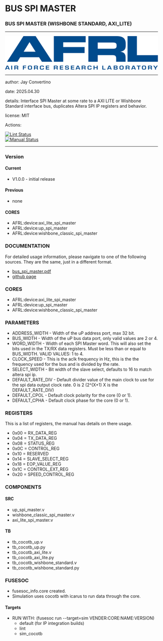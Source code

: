 # BUS SPI MASTER
### BUS SPI MASTER (WISHBONE STANDARD, AXI_LITE)
---

![image](docs/manual/img/AFRL.png)

---

  author: Jay Convertino   
  
  date: 2025.04.30
  
  details: Interface SPI Master at some rate to a AXI LITE or Wishbone Standard interface bus, duplicates Altera SPI IP registers and behavior.
  
  license: MIT   
   
  Actions:  

  [![Lint Status](../../actions/workflows/lint.yml/badge.svg)](../../actions)  
  [![Manual Status](../../actions/workflows/manual.yml/badge.svg)](../../actions)  
  
---

### Version
#### Current
  - V1.0.0 - initial release

#### Previous
  - none
#### CORES

  * AFRL:device:axi_lite_spi_master
  * AFRL:device:up_spi_master
  * AFRL:device:wishbone_classic_spi_master
### DOCUMENTATION
  For detailed usage information, please navigate to one of the following sources. They are the same, just in a different format.

  - [bus_spi_master.pdf](docs/manual/bus_spi_master.pdf)
  - [github page](https://johnathan-convertino-afrl.github.io/bus_spi_master/)

### CORES

  * AFRL:device:axi_lite_spi_master
  * AFRL:device:up_spi_master
  * AFRL:device:wishbone_classic_spi_master

### PARAMETERS

  *   ADDRESS_WIDTH    - Width of the uP address port, max 32 bit.
  *   BUS_WIDTH        - Width of the uP bus data port, only valid values are 2 or 4.
  *   WORD_WIDTH       - Width of each SPI Master word. This will also set the bits used in the TX/RX data registers. Must be less than or equal to BUS_WIDTH. VALID VALUES: 1 to 4.
  *   CLOCK_SPEED      - This is the aclk frequency in Hz, this is the the frequency used for the bus and is divided by the rate.
  *   SELECT_WIDTH     - Bit width of the slave select, defaults to 16 to match altera spi ip.
  *   DEFAULT_RATE_DIV - Default divider value of the main clock to use for the spi data output clock rate. 0 is 2 (2^(X+1) X is the DEFAULT_RATE_DIV)
  *   DEFAULT_CPOL     - Default clock polarity for the core (0 or 1).
  *   DEFAULT_CPHA     - Default clock phase for the core (0 or 1).

### REGISTERS

This is a list of registers, the manual has details on there usage.

  * 0x00 = RX_DATA_REG
  * 0x04 = TX_DATA_REG
  * 0x08 = STATUS_REG
  * 0x0C = CONTROL_REG
  * 0x10 = RESERVED
  * 0x14 = SLAVE_SELECT_REG
  * 0x18 = EOP_VALUE_REG
  * 0x1C = CONTROL_EXT_REG
  * 0x20 = SPEED_CONTROL_REG

### COMPONENTS
#### SRC

  * up_spi_master.v
  * wishbone_classic_spi_master.v
  * axi_lite_spi_master.v
  
#### TB

  * tb_cocotb_up.v
  * tb_cocotb_up.py
  * tb_cocotb_axi_lite.v
  * tb_cocotb_axi_lite.py
  * tb_cocotb_wishbone_standard.v
  * tb_cocotb_wishbone_standard.py

### FUSESOC

  * fusesoc_info.core created.
  * Simulation uses cocotb with icarus to run data through the core.

#### Targets

  * RUN WITH: (fusesoc run --target=sim VENDER:CORE:NAME:VERSION)
    - default (for IP integration builds)
    - lint
    - sim_cocotb

